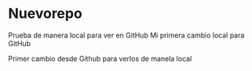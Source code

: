 # Nuevorepo

Prueba de manera local para ver en GitHub
Mi primera cambio local para GitHub

Primer cambio desde Github para verlos de manela local
